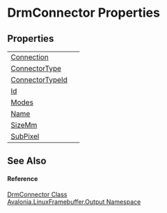 # DrmConnector Properties




## Properties
<table>
<tr>
<td><a href="P_Avalonia_LinuxFramebuffer_Output_DrmConnector_Connection">Connection</a></td>
<td> </td>
</tr>
<tr>
<td><a href="P_Avalonia_LinuxFramebuffer_Output_DrmConnector_ConnectorType">ConnectorType</a></td>
<td> </td>
</tr>
<tr>
<td><a href="P_Avalonia_LinuxFramebuffer_Output_DrmConnector_ConnectorTypeId">ConnectorTypeId</a></td>
<td> </td>
</tr>
<tr>
<td><a href="P_Avalonia_LinuxFramebuffer_Output_DrmConnector_Id">Id</a></td>
<td> </td>
</tr>
<tr>
<td><a href="P_Avalonia_LinuxFramebuffer_Output_DrmConnector_Modes">Modes</a></td>
<td> </td>
</tr>
<tr>
<td><a href="P_Avalonia_LinuxFramebuffer_Output_DrmConnector_Name">Name</a></td>
<td> </td>
</tr>
<tr>
<td><a href="P_Avalonia_LinuxFramebuffer_Output_DrmConnector_SizeMm">SizeMm</a></td>
<td> </td>
</tr>
<tr>
<td><a href="P_Avalonia_LinuxFramebuffer_Output_DrmConnector_SubPixel">SubPixel</a></td>
<td> </td>
</tr>
</table>

## See Also


#### Reference
<a href="T_Avalonia_LinuxFramebuffer_Output_DrmConnector">DrmConnector Class</a>  
<a href="N_Avalonia_LinuxFramebuffer_Output">Avalonia.LinuxFramebuffer.Output Namespace</a>  
